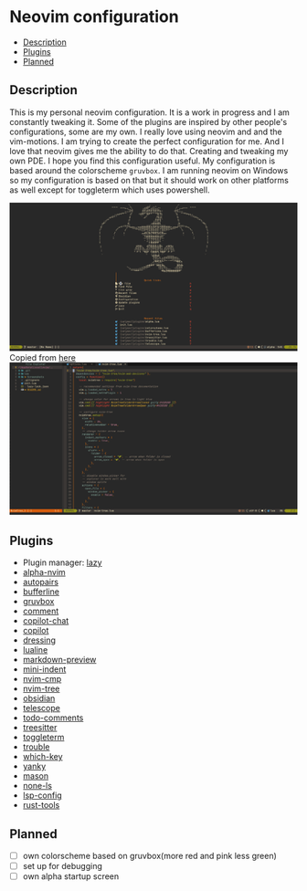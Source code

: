 # Neovim configuration

- [Description](#description)
- [Plugins](#plugins)
- [Planned](#planned)

## Description
This is my personal neovim configuration. It is a work in progress and I am constantly tweaking it.
Some of the plugins are inspired by other people's configurations, some are my own.
I really love using neovim and and the vim-motions. I am trying to create the perfect configuration for me.
And I love that neovim gives me the ability to do that. Creating and tweaking my own PDE.
I hope you find this configuration useful.
My configuration is based around the colorscheme `gruvbox`. 
I am running neovim on Windows so my configuration is based on that but it should work on other platforms as well except for toggleterm which uses powershell.


![alpha](./Screenshots/alpha.png)
Copied from [here](https://github.com/Magi3r/nvim/blob/1da6ca8ab79babf1d9e92c708b0137e16ab6be6f/lua/plugins/alpha-nvim.lua)
![editor](./Screenshots/editor.png)

## Plugins
- Plugin manager: [lazy](https://github.com/folke/lazy.nvim)
- [alpha-nvim](https://github.com/goolord/alpha-nvim)
- [autopairs](https://github.com/windwp/nvim-autopairs)
- [bufferline](https://github.com/akinsho/bufferline.nvim)
- [gruvbox](https://github.com/ellisonleao/gruvbox.nvim)
- [comment](https://github.com/numToStr/Comment.nvim)
- [copilot-chat](https://github.com/CopilotC-Nvim/CopilotChat.nvim)
- [copilot](https://github.com/github/copilot.vim)
- [dressing](https://github.com/stevearc/dressing.nvim)
- [lualine](https://github.com/nvim-lualine/lualine.nvim)
- [markdown-preview](https://github.com/iamcco/markdown-preview.nvim)
- [mini-indent](https://github.com/echasnovski/mini.indentscope)
- [nvim-cmp](https://github.com/hrsh7th/nvim-cmp)
- [nvim-tree](https://github.com/nvim-tree/nvim-tree.lua)
- [obsidian](https://github.com/nvim-tree/nvim-tree.lua)
- [telescope](https://github.com/nvim-telescope/telescope.nvim)
- [todo-comments](https://github.com/folke/todo-comments.nvim)
- [treesitter](https://github.com/nvim-telescope/telescope.nvim)
- [toggleterm](https://github.com/akinsho/toggleterm.nvim)
- [trouble](https://github.com/folke/trouble.nvim)
- [which-key](https://github.com/folke/which-key.nvim)
- [yanky](https://github.com/gbprod/yanky.nvim)
- [mason](https://github.com/williamboman/mason.nvim)
- [none-ls](https://github.com/nvimtools/none-ls.nvim)
- [lsp-config](https://github.com/neovim/nvim-lspconfig)
- [rust-tools](https://github.com/simrat39/rust-tools.nvim)

## Planned
- [ ] own colorscheme based on gruvbox(more red and pink less green)
- [ ] set up for debugging
- [ ] own alpha startup screen
